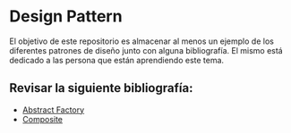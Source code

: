 # Design Pattern

El objetivo de este repositorio es almacenar al menos un ejemplo de los diferentes patrones de diseño junto con alguna bibliografía. El mismo está dedicado a las persona que están aprendiendo este tema. 


## Revisar la siguiente bibliografía:
* [Abstract Factory](https://sourcemaking.com/design_patterns/abstract_factory) 
* [Composite](https://sourcemaking.com/design_patterns/composite)